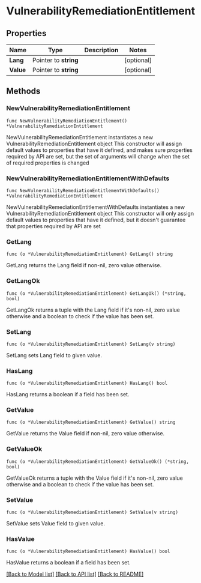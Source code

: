 # VulnerabilityRemediationEntitlement

## Properties

Name | Type | Description | Notes
------------ | ------------- | ------------- | -------------
**Lang** | Pointer to **string** |  | [optional] 
**Value** | Pointer to **string** |  | [optional] 

## Methods

### NewVulnerabilityRemediationEntitlement

`func NewVulnerabilityRemediationEntitlement() *VulnerabilityRemediationEntitlement`

NewVulnerabilityRemediationEntitlement instantiates a new VulnerabilityRemediationEntitlement object
This constructor will assign default values to properties that have it defined,
and makes sure properties required by API are set, but the set of arguments
will change when the set of required properties is changed

### NewVulnerabilityRemediationEntitlementWithDefaults

`func NewVulnerabilityRemediationEntitlementWithDefaults() *VulnerabilityRemediationEntitlement`

NewVulnerabilityRemediationEntitlementWithDefaults instantiates a new VulnerabilityRemediationEntitlement object
This constructor will only assign default values to properties that have it defined,
but it doesn't guarantee that properties required by API are set

### GetLang

`func (o *VulnerabilityRemediationEntitlement) GetLang() string`

GetLang returns the Lang field if non-nil, zero value otherwise.

### GetLangOk

`func (o *VulnerabilityRemediationEntitlement) GetLangOk() (*string, bool)`

GetLangOk returns a tuple with the Lang field if it's non-nil, zero value otherwise
and a boolean to check if the value has been set.

### SetLang

`func (o *VulnerabilityRemediationEntitlement) SetLang(v string)`

SetLang sets Lang field to given value.

### HasLang

`func (o *VulnerabilityRemediationEntitlement) HasLang() bool`

HasLang returns a boolean if a field has been set.

### GetValue

`func (o *VulnerabilityRemediationEntitlement) GetValue() string`

GetValue returns the Value field if non-nil, zero value otherwise.

### GetValueOk

`func (o *VulnerabilityRemediationEntitlement) GetValueOk() (*string, bool)`

GetValueOk returns a tuple with the Value field if it's non-nil, zero value otherwise
and a boolean to check if the value has been set.

### SetValue

`func (o *VulnerabilityRemediationEntitlement) SetValue(v string)`

SetValue sets Value field to given value.

### HasValue

`func (o *VulnerabilityRemediationEntitlement) HasValue() bool`

HasValue returns a boolean if a field has been set.


[[Back to Model list]](../README.md#documentation-for-models) [[Back to API list]](../README.md#documentation-for-api-endpoints) [[Back to README]](../README.md)


